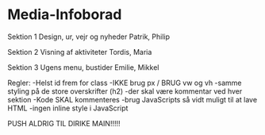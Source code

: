 # Media-Infoborad

Sektion 1		Design, ur, vejr og nyheder
Patrik, Philip


Sektion 2		Visning af aktiviteter
Tordis, Maria


Sektion 3		Ugens menu, bustider
Emilie, Mikkel



Regler:
-Helst id frem for class 
-IKKE brug px   /   BRUG vw og vh
-samme styling på de store overskrifter (h2)
-der skal være kommentar ved hver sektion
-Kode SKAL kommenteres
 -brug JavaScripts så vidt muligt til at lave HTML 
-ingen inline style i JavaScript  

PUSH ALDRIG TIL DIRIKE MAIN!!!!!
